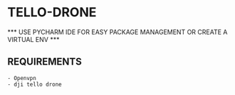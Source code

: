 # TELLO-DRONE

*** USE PYCHARM IDE FOR EASY PACKAGE MANAGEMENT OR CREATE A VIRTUAL ENV ***

## REQUIREMENTS
    - Openvpn
    - dji tello drone
